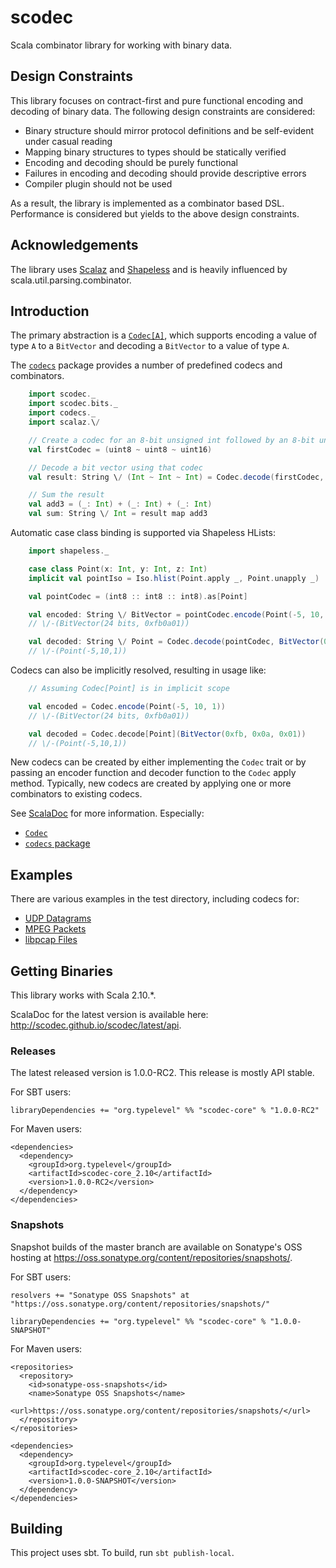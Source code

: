 scodec
======

Scala combinator library for working with binary data.

Design Constraints
------------------

This library focuses on contract-first and pure functional encoding and decoding of binary data.
The following design constraints are considered:
 - Binary structure should mirror protocol definitions and be self-evident under casual reading
 - Mapping binary structures to types should be statically verified
 - Encoding and decoding should be purely functional
 - Failures in encoding and decoding should provide descriptive errors
 - Compiler plugin should not be used

As a result, the library is implemented as a combinator based DSL.
Performance is considered but yields to the above design constraints.

Acknowledgements
----------------
The library uses [Scalaz](https://github.com/scalaz/scalaz) and [Shapeless](https://github.com/milessabin/shapeless)
and is heavily influenced by scala.util.parsing.combinator.


Introduction
------------

The primary abstraction is a [`Codec[A]`](src/main/scala/scodec/Codec.scala), which supports encoding a value of type `A` to a
`BitVector` and decoding a `BitVector` to a value of type `A`.

The [`codecs`](src/main/scala/scodec/codecs/package.scala) package provides a number of predefined codecs and combinators.

```scala
    import scodec._
    import scodec.bits._
    import codecs._
    import scalaz.\/

    // Create a codec for an 8-bit unsigned int followed by an 8-bit unsigned int followed by a 16-bit unsigned int
    val firstCodec = (uint8 ~ uint8 ~ uint16)

    // Decode a bit vector using that codec
    val result: String \/ (Int ~ Int ~ Int) = Codec.decode(firstCodec, BitVector(0x10, 0x2a, 0x03, 0xff))

    // Sum the result
    val add3 = (_: Int) + (_: Int) + (_: Int)
    val sum: String \/ Int = result map add3
```

Automatic case class binding is supported via Shapeless HLists:

```scala
    import shapeless._

    case class Point(x: Int, y: Int, z: Int)
    implicit val pointIso = Iso.hlist(Point.apply _, Point.unapply _)

    val pointCodec = (int8 :: int8 :: int8).as[Point]

    val encoded: String \/ BitVector = pointCodec.encode(Point(-5, 10, 1))
    // \/-(BitVector(24 bits, 0xfb0a01))

    val decoded: String \/ Point = Codec.decode(pointCodec, BitVector(0xfb, 0x0a, 0x01))
    // \/-(Point(-5,10,1))
```

Codecs can also be implicitly resolved, resulting in usage like:

```scala
    // Assuming Codec[Point] is in implicit scope

    val encoded = Codec.encode(Point(-5, 10, 1))
    // \/-(BitVector(24 bits, 0xfb0a01))

    val decoded = Codec.decode[Point](BitVector(0xfb, 0x0a, 0x01))
    // \/-(Point(-5,10,1))
```

New codecs can be created by either implementing the `Codec` trait or by passing an encoder function and decoder function to the `Codec` apply method. Typically, new codecs are created by applying one or more combinators to existing codecs.

See [ScalaDoc](http://scodec.github.io/scodec/latest/api/) for more information. Especially:
 - [`Codec`](http://scodec.github.io/scodec/latest/api/scodec/Codec.html)
 - [`codecs` package](http://scodec.github.io/scodec/latest/api/index.html#scodec.codecs.package)

Examples
--------

There are various examples in the test directory, including codecs for:

 - [UDP Datagrams](src/test/scala/scodec/examples/UdpDatagramExample.scala)
 - [MPEG Packets](src/test/scala/scodec/examples/MpegPacketExample.scala)
 - [libpcap Files](src/test/scala/scodec/examples/PcapExample.scala)

Getting Binaries
----------------

This library works with Scala 2.10.*.

ScalaDoc for the latest version is available here: http://scodec.github.io/scodec/latest/api.

### Releases

The latest released version is 1.0.0-RC2. This release is mostly API stable.

For SBT users:

    libraryDependencies += "org.typelevel" %% "scodec-core" % "1.0.0-RC2"


For Maven users:

    <dependencies>
      <dependency>
        <groupId>org.typelevel</groupId>
        <artifactId>scodec-core_2.10</artifactId>
        <version>1.0.0-RC2</version>
      </dependency>
    </dependencies>


### Snapshots

Snapshot builds of the master branch are available on Sonatype's OSS hosting at https://oss.sonatype.org/content/repositories/snapshots/.

For SBT users:

    resolvers += "Sonatype OSS Snapshots" at "https://oss.sonatype.org/content/repositories/snapshots/"

    libraryDependencies += "org.typelevel" %% "scodec-core" % "1.0.0-SNAPSHOT"


For Maven users:

    <repositories>
      <repository>
        <id>sonatype-oss-snapshots</id>
        <name>Sonatype OSS Snapshots</name>
        <url>https://oss.sonatype.org/content/repositories/snapshots/</url>
      </repository>
    </repositories>

    <dependencies>
      <dependency>
        <groupId>org.typelevel</groupId>
        <artifactId>scodec-core_2.10</artifactId>
        <version>1.0.0-SNAPSHOT</version>
      </dependency>
    </dependencies>

Building
--------

This project uses sbt. To build, run `sbt publish-local`.
